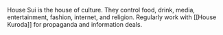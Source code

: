 House Sui is the house of culture. They control food, drink, media, entertainment, fashion, internet, and religion. Regularly work with [[House Kuroda]] for propaganda and information deals. 
